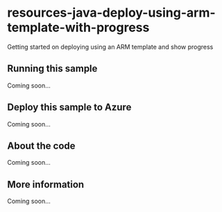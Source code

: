 # resources-java-deploy-using-arm-template-with-progress
Getting started on deploying using an ARM template and show progress
## Running this sample
Coming soon...
## Deploy this sample to Azure
Coming soon...
## About the code
Coming soon...
## More information
Coming soon...